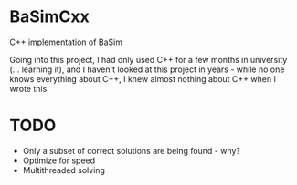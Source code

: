 # BaSimCxx
C++ implementation of BaSim

Going into this project, I had only used C++ for a few months in university (... learning it), and I haven't looked at this project in years - while no one knows everything about C++, I knew almost nothing about C++ when I wrote this.

# TODO
  - Only a subset of correct solutions are being found - why?
  - Optimize for speed
  - Multithreaded solving
